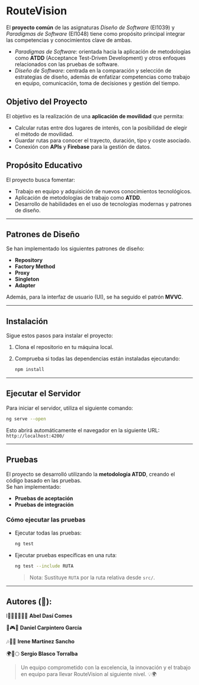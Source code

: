 # **RouteVision**

El **proyecto común** de las asignaturas *Diseño de Software* (EI1039) y *Paradigmas de Software* (EI1048) tiene como propósito principal integrar las competencias y conocimientos clave de ambas.  
- *Paradigmas de Software*: orientada hacia la aplicación de metodologías como **ATDD** (Acceptance Test-Driven Development) y otros enfoques relacionados con las pruebas de software.  
- *Diseño de Software*: centrada en la comparación y selección de estrategias de diseño, además de enfatizar competencias como trabajo en equipo, comunicación, toma de decisiones y gestión del tiempo.

## **Objetivo del Proyecto**
El objetivo es la realización de una **aplicación de movilidad** que permita:  
- Calcular rutas entre dos lugares de interés, con la posibilidad de elegir el método de movilidad.  
- Guardar rutas para conocer el trayecto, duración, tipo y coste asociado.  
- Conexión con **APIs** y **Firebase** para la gestión de datos.


## **Propósito Educativo**
El proyecto busca fomentar:  
- Trabajo en equipo y adquisición de nuevos conocimientos tecnológicos.  
- Aplicación de metodologías de trabajo como **ATDD**.  
- Desarrollo de habilidades en el uso de tecnologías modernas y patrones de diseño.

---

## **Patrones de Diseño**
Se han implementado los siguientes patrones de diseño:  
- **Repository**  
- **Factory Method**  
- **Proxy**  
- **Singleton**  
- **Adapter**  

Además, para la interfaz de usuario (UI), se ha seguido el patrón **MVVC**.

---

## **Instalación**
Sigue estos pasos para instalar el proyecto:  

1. Clona el repositorio en tu máquina local.  
2. Comprueba si todas las dependencias están instaladas ejecutando:  

   ```bash
   npm install
   ```

---

## **Ejecutar el Servidor**
Para iniciar el servidor, utiliza el siguiente comando:  
```bash
ng serve --open
```
Esto abrirá automáticamente el navegador en la siguiente URL:  
`http://localhost:4200/`

---

## **Pruebas**
El proyecto se desarrolló utilizando la **metodología ATDD**, creando el código basado en las pruebas.  
Se han implementado:  
- **Pruebas de aceptación**  
- **Pruebas de integración**

### **Cómo ejecutar las pruebas**
- Ejecutar todas las pruebas:  
  ```bash
  ng test
  ```
- Ejecutar pruebas específicas en una ruta:  
  ```bash
  ng test --include RUTA
  ```
  > Nota: Sustituye `RUTA` por la ruta relativa desde `src/`.

---

## Autores (👥):

l🏳‍🌈🏳‍🌈🏳‍🌈 **Abel Dasí Comes**    

👾🎮🚀 **Daniel Carpintero García**  

🎶🌻💜 **Irene Martínez Sancho**    

🌍🚀🌕 **Sergio Blasco Torralba**  

> Un equipo comprometido con la excelencia, la innovación y el trabajo en equipo para llevar RouteVision al siguiente nivel. 💡🌍
